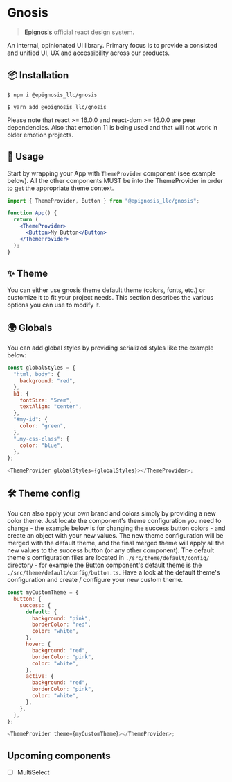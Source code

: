 # Gnosis

> [Epignosis](https://www.epignosishq.com/) official react design system.

An internal, opinionated UI library. Primary focus is to provide a consisted and unified UI, UX and accessibility across our products.

## 📦 Installation

```text
$ npm i @epignosis_llc/gnosis
```

```text
$ yarn add @epignosis_llc/gnosis
```

Please note that react >= 16.0.0 and react-dom >= 16.0.0 are peer dependencies. Also that emotion 11 is being used and that will not work in older emotion projects.

## 🔨 Usage

Start by wrapping your App with `ThemeProvider` component (see example below). All the other components MUST be into the ThemeProvider in order to get the appropriate theme context.

```jsx
import { ThemeProvider, Button } from "@epignosis_llc/gnosis";

function App() {
  return (
    <ThemeProvider>
      <Button>My Button</Button>
    </ThemeProvider>
  );
}
```

## ✨ Theme

You can either use gnosis theme default theme (colors, fonts, etc.) or customize it to fit your project needs. This section describes the various options you can use to modify it.

## 🌍 Globals

You can add global styles by providing serialized styles like the example below:

```js
const globalStyles = {
  "html, body": {
    background: "red",
  },
  h1: {
    fontSize: "5rem",
    textAlign: "center",
  },
  "#my-id": {
    color: "green",
  },
  ".my-css-class": {
    color: "blue",
  },
};

<ThemeProvider globalStyles={globalStyles}></ThemeProvider>;
```

## 🛠 Theme config

You can also apply your own brand and colors simply by providing a new color theme. Just locate the component's theme configuration you need to change - the example below is for changing the success button colors - and create an object with your new values. The new theme configuration will be merged with the default theme, and the final merged theme will apply all the new values to the success button (or any other component). The default theme's configuration files are located in `./src/theme/default/config/` directory - for example the Button component's default theme is the `./src/theme/default/config/button.ts`. Have a look at the default theme's configuration and create / configure your new custom theme.

```js
const myCustomTheme = {
  button: {
    success: {
      default: {
        background: "pink",
        borderColor: "red",
        color: "white",
      },
      hover: {
        background: "red",
        borderColor: "pink",
        color: "white",
      },
      active: {
        background: "red",
        borderColor: "pink",
        color: "white",
      },
    },
  },
};

<ThemeProvider theme={myCustomTheme}></ThemeProvider>;
```

## Upcoming components

- [ ] MultiSelect
